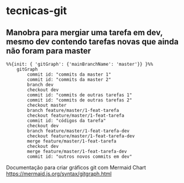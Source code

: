 # tecnicas-git

## Manobra para mergiar uma tarefa em dev, mesmo dev contendo tarefas novas que ainda não foram para master
```mermaid
%%{init: { 'gitGraph': {'mainBranchName': 'master'}} }%%
    gitGraph
        commit id: "commits da master 1"
        commit id: "commits da master 2"
        branch dev
        checkout dev
        commit id: "commits de outras tarefas 1"
        commit id: "commits de outras tarefas 2"
        checkout master
        branch feature/master/1-feat-tarefa
        checkout feature/master/1-feat-tarefa
        commit id: "códigos da tarefa"
        checkout dev
        branch feature/master/1-feat-tarefa-dev
        checkout feature/master/1-feat-tarefa-dev
        merge feature/master/1-feat-tarefa
        checkout dev
        merge feature/master/1-feat-tarefa-dev
        commit id: "outros novos commits em dev"
```
Documentação para criar gráficos git com Mermaid Chart https://mermaid.js.org/syntax/gitgraph.html
